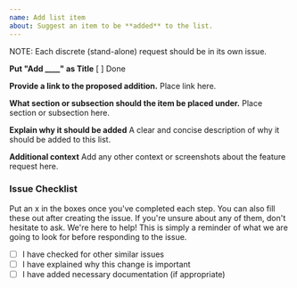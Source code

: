 ```yaml
---
name: Add list item
about: Suggest an item to be **added** to the list.
---
```


NOTE: Each discrete (stand-alone) request should be in its own issue.

**Put "Add \_\_\_\_" as Title**
[ ] Done

**Provide a link to the proposed addition.**
Place link here.

**What section or subsection should the item be placed under.**
Place section or subsection here.

**Explain why it should be added**
A clear and concise description of why it should be added to this list.

**Additional context**
Add any other context or screenshots about the feature request here.

### Issue Checklist

Put an x in the boxes once you've completed each step. You can also fill these out after creating the issue. If you're unsure about any of them, don't hesitate to ask. We're here to help! This is simply a reminder of what we are going to look for before responding to the issue.

- [ ] I have checked for other similar issues
- [ ] I have explained why this change is important
- [ ] I have added necessary documentation (if appropriate)

